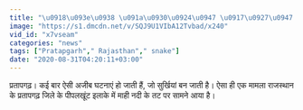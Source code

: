 ```yaml
---
title: "\u0918\u093e\u0938 \u091a\u0930\u0924\u0947 \u0917\u0927\u0947 \u0915\u0947 \u092e\u0941\u0902\u0939 \u092e\u0947\u0902 \u0918\u0941\u0938\u093e \u0938\u093e\u0902\u092a, \u092b\u093f\u0930 \u091a\u0932\u093e \u091c\u093f\u0902\u0926\u0917\u0940 \u0914\u0930 \u092e\u094c\u0924 \u0915\u093e \u092f\u0947 \u0916\u0947\u0932, \u0926\u0947\u0916\u0947\u0902 \u0935\u093e\u092f\u0930\u0932 \u0935\u0940\u0921\u093f\u092f\u094b"
image: "https://s1.dmcdn.net/v/SQJ9U1VIbA12Tvbad/x240"
vid_id: "x7vseam"
categories: "news"
tags: ["Pratapgarh"," Rajasthan"," snake"]
date: "2020-08-31T04:20:11+03:00"
---
```

प्रतापगढ़। कई बार ऐसी अजीब घटनाएं हो जाती हैं, जो सुर्खियां बन जाती है। ऐसा ही एक मामला राजस्थान के प्रतापगढ़ जिले के पीपलखूंट इलाके में माही नदी के तट पर सामने आया है।  <br>
